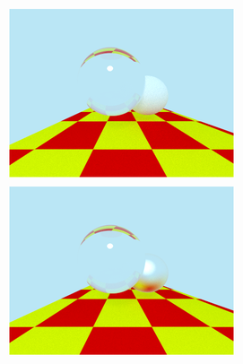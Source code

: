 ![Refraction](https://github.com/diveshbadod97/Global-Illumination/blob/master/Checkpoint6/Checkpoint6(1).png)

![Refraction](https://github.com/diveshbadod97/Global-Illumination/blob/master/Checkpoint6/Checkpoint6.png)

